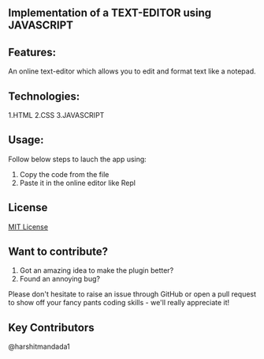## Implementation of a TEXT-EDITOR using JAVASCRIPT

## Features:
An online text-editor which allows you to edit and format text like a notepad.


## Technologies:
1.HTML
2.CSS
3.JAVASCRIPT

## Usage:
Follow below steps to lauch the app using:
1. Copy the code from the file
2. Paste it in the online editor like Repl

## License
[MIT License](https://opensource.org/licenses/MIT)

## Want to contribute?

1. Got an amazing idea to make the plugin better?
2. Found an annoying bug?

Please don't hesitate to raise an issue through GitHub or open a pull request to show off your fancy pants coding skills - we'll really appreciate it!

## Key Contributors
@harshitmandada1



